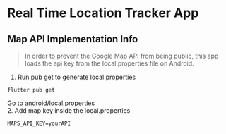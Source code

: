 # Real Time Location Tracker App

## Map API Implementation Info

> In order to prevent the Google Map API from being public, this app loads the api key from the local.properties file on Android.


1. Run pub get to generate local.properties
```
flutter pub get
```
Go to android/local.properties <br />
2. Add map key inside the local.properties
```
MAPS_API_KEY=yourAPI
```


